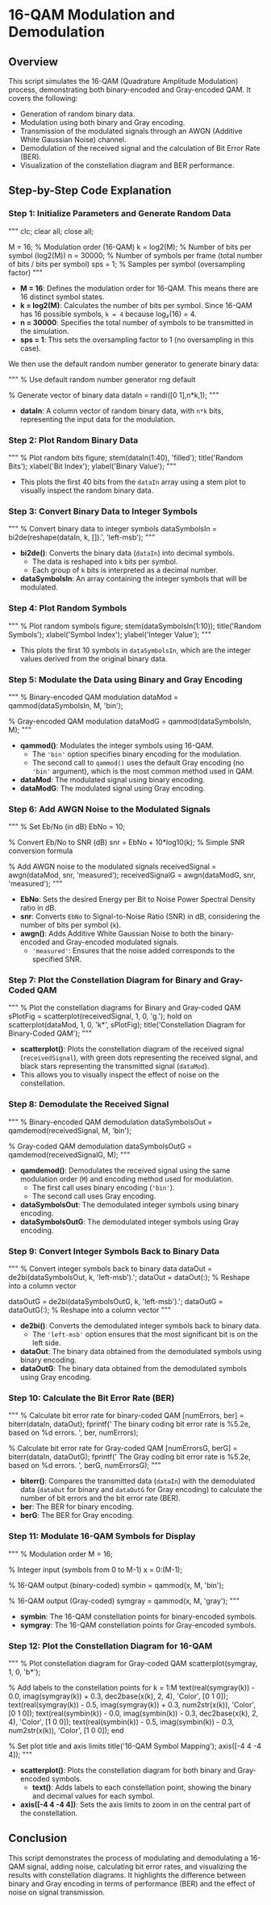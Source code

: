 # 16-QAM Modulation and Demodulation

## Overview
This script simulates the 16-QAM (Quadrature Amplitude Modulation) process, demonstrating both binary-encoded and Gray-encoded QAM. It covers the following:
- Generation of random binary data.
- Modulation using both binary and Gray encoding.
- Transmission of the modulated signals through an AWGN (Additive White Gaussian Noise) channel.
- Demodulation of the received signal and the calculation of Bit Error Rate (BER).
- Visualization of the constellation diagram and BER performance.

## Step-by-Step Code Explanation

### Step 1: Initialize Parameters and Generate Random Data

"""
clc;
clear all;
close all;

M = 16;               % Modulation order (16-QAM)
k = log2(M);          % Number of bits per symbol (log2(M))
n = 30000;            % Number of symbols per frame (total number of bits / bits per symbol)
sps = 1;              % Samples per symbol (oversampling factor)
"""

- **M = 16**: Defines the modulation order for 16-QAM. This means there are 16 distinct symbol states.
- **k = log2(M)**: Calculates the number of bits per symbol. Since 16-QAM has 16 possible symbols, `k = 4` because log₂(16) = 4.
- **n = 30000**: Specifies the total number of symbols to be transmitted in the simulation.
- **sps = 1**: This sets the oversampling factor to 1 (no oversampling in this case).

We then use the default random number generator to generate binary data:

"""
% Use default random number generator
rng default

% Generate vector of binary data
dataIn = randi([0 1],n*k,1);
"""
- **dataIn**: A column vector of random binary data, with `n*k` bits, representing the input data for the modulation.

### Step 2: Plot Random Binary Data

"""
% Plot random bits
figure;
stem(dataIn(1:40), 'filled');
title('Random Bits');
xlabel('Bit Index');
ylabel('Binary Value');
"""
- This plots the first 40 bits from the `dataIn` array using a stem plot to visually inspect the random binary data.

### Step 3: Convert Binary Data to Integer Symbols

"""
% Convert binary data to integer symbols
dataSymbolsIn = bi2de(reshape(dataIn, k, []).', 'left-msb');
"""
- **bi2de()**: Converts the binary data (`dataIn`) into decimal symbols.
  - The data is reshaped into `k` bits per symbol.
  - Each group of `k` bits is interpreted as a decimal number.
- **dataSymbolsIn**: An array containing the integer symbols that will be modulated.

### Step 4: Plot Random Symbols

"""
% Plot random symbols
figure;
stem(dataSymbolsIn(1:10));
title('Random Symbols');
xlabel('Symbol Index');
ylabel('Integer Value');
"""
- This plots the first 10 symbols in `dataSymbolsIn`, which are the integer values derived from the original binary data.

### Step 5: Modulate the Data using Binary and Gray Encoding

"""
% Binary-encoded QAM modulation
dataMod = qammod(dataSymbolsIn, M, 'bin');

% Gray-encoded QAM modulation
dataModG = qammod(dataSymbolsIn, M);
"""
- **qammod()**: Modulates the integer symbols using 16-QAM.
  - The `'bin'` option specifies binary encoding for the modulation.
  - The second call to `qammod()` uses the default Gray encoding (no `'bin'` argument), which is the most common method used in QAM.
- **dataMod**: The modulated signal using binary encoding.
- **dataModG**: The modulated signal using Gray encoding.

### Step 6: Add AWGN Noise to the Modulated Signals

"""
% Set Eb/No (in dB)
EbNo = 10;

% Convert Eb/No to SNR (dB)
snr = EbNo + 10*log10(k);  % Simple SNR conversion formula

% Add AWGN noise to the modulated signals
receivedSignal = awgn(dataMod, snr, 'measured');
receivedSignalG = awgn(dataModG, snr, 'measured');
"""
- **EbNo**: Sets the desired Energy per Bit to Noise Power Spectral Density ratio in dB.
- **snr**: Converts `EbNo` to Signal-to-Noise Ratio (SNR) in dB, considering the number of bits per symbol (`k`).
- **awgn()**: Adds Additive White Gaussian Noise to both the binary-encoded and Gray-encoded modulated signals.
  - `'measured'`: Ensures that the noise added corresponds to the specified SNR.

### Step 7: Plot the Constellation Diagram for Binary and Gray-Coded QAM

"""
% Plot the constellation diagrams for Binary and Gray-coded QAM
sPlotFig = scatterplot(receivedSignal, 1, 0, 'g.');
hold on
scatterplot(dataMod, 1, 0, 'k*', sPlotFig);
title('Constellation Diagram for Binary-Coded QAM');
"""
- **scatterplot()**: Plots the constellation diagram of the received signal (`receivedSignal`), with green dots representing the received signal, and black stars representing the transmitted signal (`dataMod`).
- This allows you to visually inspect the effect of noise on the constellation.

### Step 8: Demodulate the Received Signal

"""
% Binary-encoded QAM demodulation
dataSymbolsOut = qamdemod(receivedSignal, M, 'bin');

% Gray-coded QAM demodulation
dataSymbolsOutG = qamdemod(receivedSignalG, M);
"""
- **qamdemod()**: Demodulates the received signal using the same modulation order (`M`) and encoding method used for modulation.
  - The first call uses binary encoding (`'bin'`).
  - The second call uses Gray encoding.
- **dataSymbolsOut**: The demodulated integer symbols using binary encoding.
- **dataSymbolsOutG**: The demodulated integer symbols using Gray encoding.

### Step 9: Convert Integer Symbols Back to Binary Data

"""
% Convert integer symbols back to binary data
dataOut = de2bi(dataSymbolsOut, k, 'left-msb').';
dataOut = dataOut(:);  % Reshape into a column vector

dataOutG = de2bi(dataSymbolsOutG, k, 'left-msb').';
dataOutG = dataOutG(:);  % Reshape into a column vector
"""
- **de2bi()**: Converts the demodulated integer symbols back to binary data.
  - The `'left-msb'` option ensures that the most significant bit is on the left side.
- **dataOut**: The binary data obtained from the demodulated symbols using binary encoding.
- **dataOutG**: The binary data obtained from the demodulated symbols using Gray encoding.

### Step 10: Calculate the Bit Error Rate (BER)

"""
% Calculate bit error rate for binary-coded QAM
[numErrors, ber] = biterr(dataIn, dataOut);
fprintf('
The binary coding bit error rate is %5.2e, based on %d errors.
', ber, numErrors);

% Calculate bit error rate for Gray-coded QAM
[numErrorsG, berG] = biterr(dataIn, dataOutG);
fprintf('
The Gray coding bit error rate is %5.2e, based on %d errors.
', berG, numErrorsG);
"""
- **biterr()**: Compares the transmitted data (`dataIn`) with the demodulated data (`dataOut` for binary and `dataOutG` for Gray encoding) to calculate the number of bit errors and the bit error rate (BER).
- **ber**: The BER for binary encoding.
- **berG**: The BER for Gray encoding.

### Step 11: Modulate 16-QAM Symbols for Display

"""
% Modulation order
M = 16;

% Integer input (symbols from 0 to M-1)
x = 0:(M-1);

% 16-QAM output (binary-coded)
symbin = qammod(x, M, 'bin');

% 16-QAM output (Gray-coded)
symgray = qammod(x, M, 'gray');
"""
- **symbin**: The 16-QAM constellation points for binary-encoded symbols.
- **symgray**: The 16-QAM constellation points for Gray-encoded symbols.

### Step 12: Plot the Constellation Diagram for 16-QAM

"""
% Plot constellation diagram for Gray-coded QAM
scatterplot(symgray, 1, 0, 'b*');

% Add labels to the constellation points
for k = 1:M
    text(real(symgray(k)) - 0.0, imag(symgray(k)) + 0.3, dec2base(x(k), 2, 4), 'Color', [0 1 0]);
    text(real(symgray(k)) - 0.5, imag(symgray(k)) + 0.3, num2str(x(k)), 'Color', [0 1 0]);
    text(real(symbin(k)) - 0.0, imag(symbin(k)) - 0.3, dec2base(x(k), 2, 4), 'Color', [1 0 0]);
    text(real(symbin(k)) - 0.5, imag(symbin(k)) - 0.3, num2str(x(k)), 'Color', [1 0 0]);
   end

% Set plot title and axis limits
title('16-QAM Symbol Mapping');
axis([-4 4 -4 4]);
"""
- **scatterplot()**: Plots the constellation diagram for both binary and Gray-encoded symbols.
  - **text()**: Adds labels to each constellation point, showing the binary and decimal values for each symbol.
- **axis([-4 4 -4 4])**: Sets the axis limits to zoom in on the central part of the constellation.

## Conclusion
This script demonstrates the process of modulating and demodulating a 16-QAM signal, adding noise, calculating bit error rates, and visualizing the results with constellation diagrams. It highlights the difference between binary and Gray encoding in terms of performance (BER) and the effect of noise on signal transmission.
